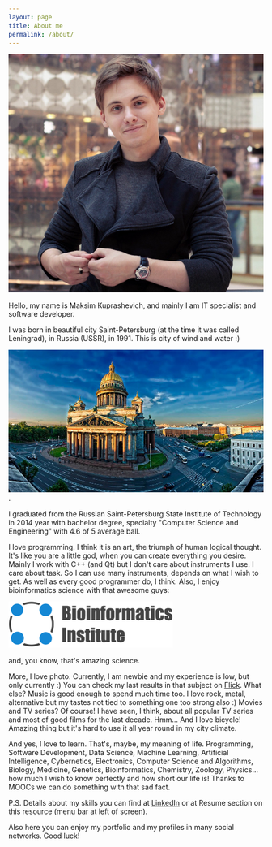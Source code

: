 ```yaml
---
layout: page
title: About me
permalink: /about/
---
```


![It's me](/images/me.png)

Hello, my name is Maksim Kuprashevich, and mainly I am IT specialist and software developer.

I was born in beautiful city Saint-Petersburg (at the time it was called Leningrad), in Russia (USSR), in 1991.
This is city of wind and water :)

![SPb](/images/saint-p.jpg).

I graduated from the Russian Saint-Petersburg State Institute of Technology in 2014 year with bachelor degree, specialty "Computer Science and Engineering" with 4.6 of 5 average ball.

I love programming. I think it is an art, the triumph of human logical thought. It's like you are a little god, when you can create everything you desire.
Mainly I work with C++ (and Qt) but I don't care about instruments I use. I care about task. So I can use many instruments, depends on what I wish to get. As well as every good programmer do, I think.
Also, I enjoy bioinformatics science with that awesome guys:

<a href="http://bioinformaticsinstitute.ru/en/"><img src="/images/logo_bi.png" width="325" height="91"></a>


and, you know, that's amazing science.

More, I love photo. Currently, I am newbie and my experience is low, but only currently :) You can check my last results in that subject on [Flick](https://www.flickr.com/photos/131639781@N06/).
What else? Music is good enough to spend much time too. I love rock, metal, alternative but my tastes not tied to something one too strong also :) Movies and TV series? Of course! I have seen, I think, about all popular TV series and most of good films for the last decade.
Hmm... And I love bicycle! Amazing thing but it's hard to use it all year round in my city climate.

And yes, I love to learn. That's, maybe, my meaning of life.
Programming, Software Development, Data Science, Machine Learning, Artificial Intelligence, Cybernetics, Electronics, Computer Science and Algorithms, Biology, Medicine, Genetics, Bioinformatics, Chemistry, Zoology, Physics... how much I wish to know perfectly and how short our life is!
Thanks to MOOCs we can do something with that sad fact.

P.S. Details about my skills you can find at [LinkedIn](https://www.linkedin.com/pub/maksim-kuprashevich/80/a96/183) or at Resume section on this resource (menu bar at left of screen).

Also here you can enjoy my portfolio and my profiles in many social networks. Good luck!